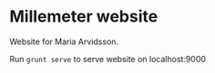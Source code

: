 Millemeter website
==================


Website for Maria Arvidsson.

Run `grunt serve` to serve website on localhost:9000